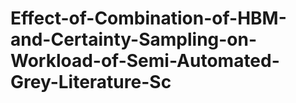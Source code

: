 # Effect-of-Combination-of-HBM-and-Certainty-Sampling-on-Workload-of-Semi-Automated-Grey-Literature-Sc